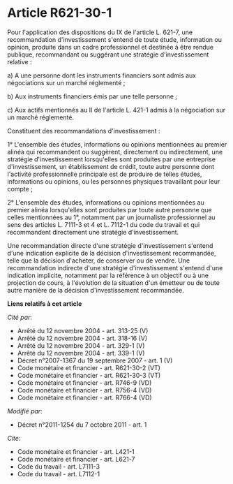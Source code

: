 # Article R621-30-1

Pour l'application des dispositions du IX de l'article L. 621-7, une recommandation d'investissement s'entend de toute étude,
information ou opinion, produite dans un cadre professionnel et destinée à être rendue publique, recommandant ou suggérant
une stratégie d'investissement relative : 

a) A une personne dont les instruments financiers sont admis aux négociations sur un marché réglementé ; 

b) Aux instruments financiers émis par une telle personne ; 

c) Aux actifs mentionnés au II de l'article L. 421-1 admis à la négociation sur un marché réglementé. 

Constituent des recommandations d'investissement : 

1° L'ensemble des études, informations ou opinions mentionnées au premier alinéa qui recommandent ou suggèrent, directement
ou indirectement, une stratégie d'investissement lorsqu'elles sont produites par une entreprise d'investissement, un
établissement de crédit, toute autre personne dont l'activité professionnelle principale est de produire de telles études,
informations ou opinions, ou les personnes physiques travaillant pour leur compte ; 

2° L'ensemble des études, informations ou opinions mentionnées au premier alinéa lorsqu'elles sont produites par toute autre
personne que celles mentionnées au 1°, notamment par un journaliste professionnel au sens des articles L. 7111-3 et 4 et L.
7112-1 du code du travail et qui recommandent directement une stratégie d'investissement. 

Une recommandation directe d'une stratégie d'investissement s'entend d'une indication explicite de la décision
d'investissement recommandée, telle que la décision d'acheter, de conserver ou de vendre. Une recommandation indirecte d'une
stratégie d'investissement s'entend d'une indication implicite, notamment par la référence à un objectif ou à une projection
de cours, à l'évolution de la situation d'un émetteur ou de toute autre manière de la décision d'investissement recommandée.

**Liens relatifs à cet article**

_Cité par_:

  - Arrêté du 12 novembre 2004 - art. 313-25 (V)
  - Arrêté du 12 novembre 2004 - art. 318-16 (V)
  - Arrêté du 12 novembre 2004 - art. 329-1 (V)
  - Arrêté du 12 novembre 2004 - art. 339-1 (V)
  - Décret n°2007-1367 du 19 septembre 2007 - art. 1 (V)
  - Code monétaire et financier - art. R621-30-2 (VT)
  - Code monétaire et financier - art. R621-30-3 (VT)
  - Code monétaire et financier - art. R746-9 (VD)
  - Code monétaire et financier - art. R756-4 (VD)
  - Code monétaire et financier - art. R766-4 (VD)

_Modifié par_:

  - Décret n°2011-1254 du 7 octobre 2011 - art. 1

_Cite_:

  - Code monétaire et financier - art. L421-1
  - Code monétaire et financier - art. L621-7
  - Code du travail - art. L7111-3
  - Code du travail - art. L7112-1
